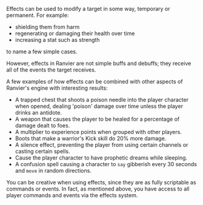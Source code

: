 Effects can be used to modify a target in some way, temporary or permanent. For example:

* shielding them from harm
* regenerating or damaging their health over time
* increasing a stat such as strength

to name a few simple cases.

However, effects in Ranvier are not simple buffs and debuffs; they receive all of the events the target receives.

A few examples of how effects can be combined with other aspects of Ranvier's engine with interesting results:

* A trapped chest that shoots a poison needle into the player character when opened, dealing 'poison' damage over time unless the player drinks an antidote.
* A weapon that causes the player to be healed for a percentage of damage dealt to foes.
* A multiplier to experience points when grouped with other players.
* Boots that make a warrior's Kick skill do 20% more damage.
* A silence effect, preventing the player from using certain channels or casting certain spells.
* Cause the player character to have prophetic dreams while sleeping.
* A confusion spell causing a character to `say` gibberish every 30 seconds and `move` in random directions.

You can be creative when using effects, since they are as fully scriptable as commands or events. In fact, as mentioned above, you have access to all player commands and events via the effects system.